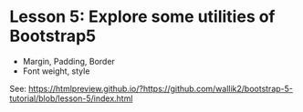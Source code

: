 # Lesson 5: Explore some utilities of Bootstrap5 

- Margin, Padding, Border
- Font weight, style


See: https://htmlpreview.github.io/?https://github.com/wallik2/bootstrap-5-tutorial/blob/lesson-5/index.html
